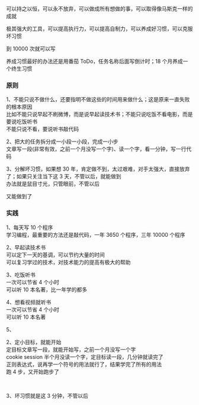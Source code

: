 
可以持之以恒，可以永不放弃，可以做成所有想做的事，可以取得像马斯克一样的成就    

极其强大的工具，可以提高执行力，可以提高自制力，可以养成好习惯，可以克服坏习惯  

到 10000 次就可以写  

养成习惯最好的办法还是用番茄 ToDo，任务名称后面写倒计时；18 个月养成一个终生习惯    

### 原则  
1、不能只说不做什么，还要指明不做这些的时间用来做什么；这是原来一直失败的根本原因    
比如不能只说早起不刷微博，而是说早起读技术书；不能只说吃饭不看电影，而是要说吃饭听书  
不能只说不看，要说听书敲代码  


2、把大的任务拆分成一小段一小段，完成一小步  
文章写一段(非常有效，之前一个月没写一个字)、读一个字，看一分钟，写一行代码  

3、分解坏习惯，如果想 30 年，肯定做不到，太过艰难，对手太强大，直接放弃了；如果只关注当下这 3 天，不管以后，就能做到  
办法就是鼠目寸光，只管眼前，不管以后  

又能做到了  



### 实践  

1、每天写 10 个程序  
学习编程，最重要的方法还是敲代码，一年 3650 个程序，三年 10000 个程序  

2、早起读技术书  
可以定下一天的基调，可以节约大量的时间  
可以复习学过的技术，对技术能力的提高有极大的帮助  


3、吃饭听书  
一次可以节省 4 个小时  
可以听 10 本名著，比一年学的都多  


4、想看视频就听书  
一次可以节省 4 个小时  
可以听 10 本名著  


5、



2、定小目标，就能开始  
定目标文章写一段，就能开始写，之前一个月没写一个字  
cookie session 半个月没读一个字，定目标读一段，几分钟就读完了  
正则表达式，说再学一个符号的用法就行了，结果学完了所有的用法  
跑 4 步，又开始跑步了  


<br>

3、坏习惯就是这 3 分钟，不管以后  




<br> 


